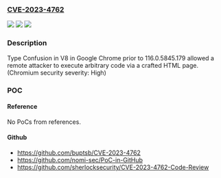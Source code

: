 ### [CVE-2023-4762](https://cve.mitre.org/cgi-bin/cvename.cgi?name=CVE-2023-4762)
![](https://img.shields.io/static/v1?label=Product&message=Chrome&color=blue)
![](https://img.shields.io/static/v1?label=Version&message=116.0.5845.179%3C%20116.0.5845.179%20&color=brighgreen)
![](https://img.shields.io/static/v1?label=Vulnerability&message=Type%20Confusion&color=brighgreen)

### Description

Type Confusion in V8 in Google Chrome prior to 116.0.5845.179 allowed a remote attacker to execute arbitrary code via a crafted HTML page. (Chromium security severity: High)

### POC

#### Reference
No PoCs from references.

#### Github
- https://github.com/buptsb/CVE-2023-4762
- https://github.com/nomi-sec/PoC-in-GitHub
- https://github.com/sherlocksecurity/CVE-2023-4762-Code-Review

